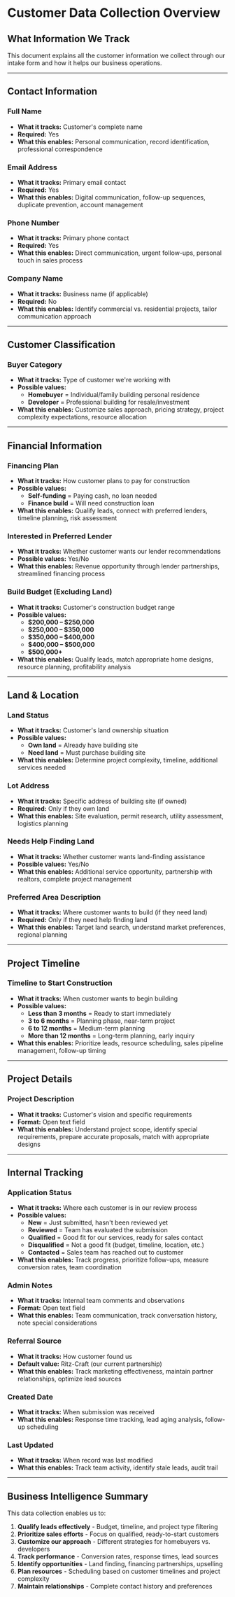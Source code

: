 # Customer Data Collection Overview

## What Information We Track

This document explains all the customer information we collect through our intake form and how it helps our business operations.

---

## Contact Information

### **Full Name**
- **What it tracks:** Customer's complete name
- **Required:** Yes
- **What this enables:** Personal communication, record identification, professional correspondence

### **Email Address**
- **What it tracks:** Primary email contact
- **Required:** Yes
- **What this enables:** Digital communication, follow-up sequences, duplicate prevention, account management

### **Phone Number**
- **What it tracks:** Primary phone contact
- **Required:** Yes
- **What this enables:** Direct communication, urgent follow-ups, personal touch in sales process

### **Company Name**
- **What it tracks:** Business name (if applicable)
- **Required:** No
- **What this enables:** Identify commercial vs. residential projects, tailor communication approach

---

## Customer Classification

### **Buyer Category**
- **What it tracks:** Type of customer we're working with
- **Possible values:**
  - **Homebuyer** = Individual/family building personal residence
  - **Developer** = Professional building for resale/investment
- **What this enables:** Customize sales approach, pricing strategy, project complexity expectations, resource allocation

---

## Financial Information

### **Financing Plan**
- **What it tracks:** How customer plans to pay for construction
- **Possible values:**
  - **Self-funding** = Paying cash, no loan needed
  - **Finance build** = Will need construction loan
- **What this enables:** Qualify leads, connect with preferred lenders, timeline planning, risk assessment

### **Interested in Preferred Lender**
- **What it tracks:** Whether customer wants our lender recommendations
- **Possible values:** Yes/No
- **What this enables:** Revenue opportunity through lender partnerships, streamlined financing process

### **Build Budget (Excluding Land)**
- **What it tracks:** Customer's construction budget range
- **Possible values:**
  - **$200,000 – $250,000**
  - **$250,000 – $350,000**
  - **$350,000 – $400,000**
  - **$400,000 – $500,000**
  - **$500,000+**
- **What this enables:** Qualify leads, match appropriate home designs, resource planning, profitability analysis

---

## Land & Location

### **Land Status**
- **What it tracks:** Customer's land ownership situation
- **Possible values:**
  - **Own land** = Already have building site
  - **Need land** = Must purchase building site
- **What this enables:** Determine project complexity, timeline, additional services needed

### **Lot Address**
- **What it tracks:** Specific address of building site (if owned)
- **Required:** Only if they own land
- **What this enables:** Site evaluation, permit research, utility assessment, logistics planning

### **Needs Help Finding Land**
- **What it tracks:** Whether customer wants land-finding assistance
- **Possible values:** Yes/No
- **What this enables:** Additional service opportunity, partnership with realtors, complete project management

### **Preferred Area Description**
- **What it tracks:** Where customer wants to build (if they need land)
- **Required:** Only if they need help finding land
- **What this enables:** Target land search, understand market preferences, regional planning

---

## Project Timeline

### **Timeline to Start Construction**
- **What it tracks:** When customer wants to begin building
- **Possible values:**
  - **Less than 3 months** = Ready to start immediately
  - **3 to 6 months** = Planning phase, near-term project
  - **6 to 12 months** = Medium-term planning
  - **More than 12 months** = Long-term planning, early inquiry
- **What this enables:** Prioritize leads, resource scheduling, sales pipeline management, follow-up timing

---

## Project Details

### **Project Description**
- **What it tracks:** Customer's vision and specific requirements
- **Format:** Open text field
- **What this enables:** Understand project scope, identify special requirements, prepare accurate proposals, match with appropriate designs

---

## Internal Tracking

### **Application Status**
- **What it tracks:** Where each customer is in our review process
- **Possible values:**
  - **New** = Just submitted, hasn't been reviewed yet
  - **Reviewed** = Team has evaluated the submission
  - **Qualified** = Good fit for our services, ready for sales contact
  - **Disqualified** = Not a good fit (budget, timeline, location, etc.)
  - **Contacted** = Sales team has reached out to customer
- **What this enables:** Track progress, prioritize follow-ups, measure conversion rates, team coordination

### **Admin Notes**
- **What it tracks:** Internal team comments and observations
- **Format:** Open text field
- **What this enables:** Team communication, track conversation history, note special considerations

### **Referral Source**
- **What it tracks:** How customer found us
- **Default value:** Ritz-Craft (our current partnership)
- **What this enables:** Track marketing effectiveness, maintain partner relationships, optimize lead sources

### **Created Date**
- **What it tracks:** When submission was received
- **What this enables:** Response time tracking, lead aging analysis, follow-up scheduling

### **Last Updated**
- **What it tracks:** When record was last modified
- **What this enables:** Track team activity, identify stale leads, audit trail

---

## Business Intelligence Summary

This data collection enables us to:

1. **Qualify leads effectively** - Budget, timeline, and project type filtering
2. **Prioritize sales efforts** - Focus on qualified, ready-to-start customers
3. **Customize our approach** - Different strategies for homebuyers vs. developers
4. **Track performance** - Conversion rates, response times, lead sources
5. **Identify opportunities** - Land finding, financing partnerships, upselling
6. **Plan resources** - Scheduling based on customer timelines and project complexity
7. **Maintain relationships** - Complete contact history and preferences

